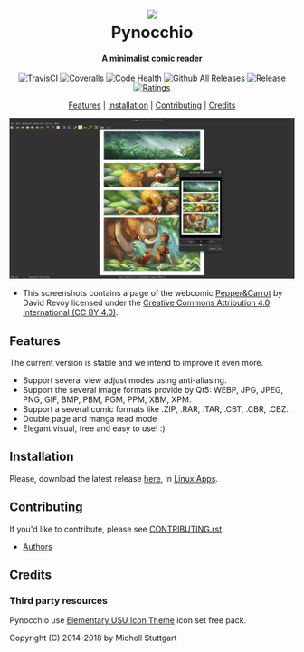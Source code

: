 
<h1 align="center">
  <br>
  <a href="https://pynocchio.github.io/">
  <img src="https://github.com/pynocchio/pynocchio/blob/develop/data/pynocchio.png"></a>
  <br>
  Pynocchio
  <br>
</h1>

<h4 align="center">A minimalist comic reader</h4>

<p align="center">
  <a href="https://travis-ci.org/pynocchio/pynocchio">
    <img src="https://img.shields.io/travis/pynocchio/pynocchio/develop.svg?style=flat-square" alt="TravisCI">
  </a>
  <a href="https://coveralls.io/github/pynocchio/pynocchio?branch=develop">
    <img src="https://img.shields.io/coveralls/pynocchio/pynocchio/develop.svg?style=flat-square" alt="Coveralls">
  </a>
  <a href="https://landscape.io/github/pynocchio/pynocchio/develop">
      <img src="https://landscape.io/github/pynocchio/pynocchio/develop/landscape.svg?style=flat-square" alt="Code Health">
  </a>
  <a href="https://github.com/pynocchio/pynocchio/releases">
      <img src="https://img.shields.io/github/downloads/pynocchio/pynocchio/total.svg?style=flat-square" alt="Github All Releases">
  </a>
    <a href="https://github.com/pynocchio/pynocchio/releases/latest">
      <img src="https://img.shields.io/github/release/pynocchio/pynocchio.svg?style=flat-square" alt="Release">
  </a>
    <a href="https://github.com/pynocchio/pynocchio/blob/develop/LICENSE">
      <img src="https://img.shields.io/github/license/pynocchio/pynocchio.svg?style=flat-square" alt="Ratings">
  </a>
</p>

<p align="center">
  <a href="#features">Features</a> | 
  <a href="#installation">Installation</a> |
  <a href="#contributing">Contributing</a> |
  <a href="#credits">Credits</a>
</p>

<p align="center">
<img src="data/screenshots/screenshot_02.png" alt="Pynocchio Comic Reader - Main Screen">
</p>

* This screenshots contains a page of the webcomic [Pepper&Carrot](https://www.peppercarrot.com/) by David Revoy licensed under the [Creative Commons Attribution 4.0 International (CC BY 4.0)](https://creativecommons.org/licenses/by/4.0/).

## Features

The current version is stable and we intend to improve it even more.

* Support several view adjust modes using anti-aliasing.
* Support the several image formats provide by Qt5: WEBP, JPG, JPEG, PNG, GIF, BMP, PBM, PGM, PPM, XBM, XPM.
* Support a several comic formats like .ZIP, .RAR, .TAR, .CBT, .CBR, .CBZ.
* Double page and manga read mode
* Elegant visual, free and easy to use! :) 

## Installation

Please, download the latest release [here](https://github.com/pynocchio/pynocchio/releases/latest), in [Linux Apps](https://www.linux-apps.com/p/1126786).

## Contributing

If you'd like to contribute, please see [CONTRIBUTING.rst](https://github.com/pynocchio/pynocchio/blob/develop/CONTRIBUTING.rst).

* [Authors](https://github.com/pynocchio/pynocchio/blob/develop/AUTHORS.rst)

## Credits

### Third party resources

Pynocchio use [Elementary USU Icon Theme](https://store.kde.org/content/show.php/elementary+USU?content=148128) icon set free pack.

Copyright (C) 2014-2018 by Michell Stuttgart
